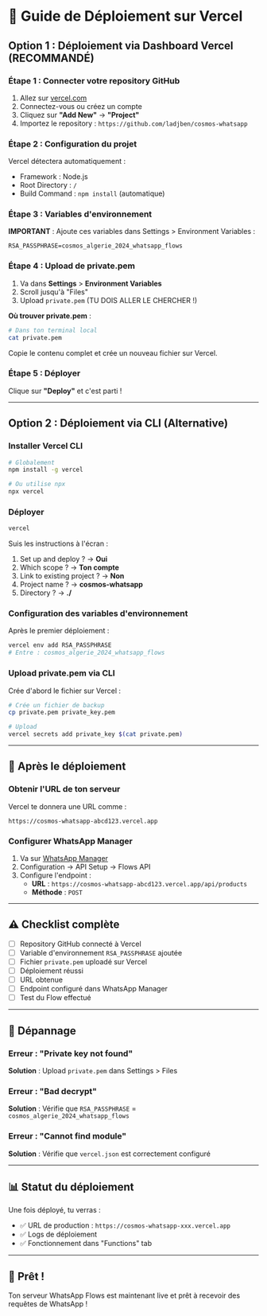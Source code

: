 # 🚀 Guide de Déploiement sur Vercel

## Option 1 : Déploiement via Dashboard Vercel (RECOMMANDÉ)

### Étape 1 : Connecter votre repository GitHub

1. Allez sur [vercel.com](https://vercel.com)
2. Connectez-vous ou créez un compte
3. Cliquez sur **"Add New"** → **"Project"**
4. Importez le repository : `https://github.com/ladjben/cosmos-whatsapp`

### Étape 2 : Configuration du projet

Vercel détectera automatiquement :
- Framework : Node.js
- Root Directory : `/` 
- Build Command : `npm install` (automatique)

### Étape 3 : Variables d'environnement

**IMPORTANT** : Ajoute ces variables dans Settings > Environment Variables :

```
RSA_PASSPHRASE=cosmos_algerie_2024_whatsapp_flows
```

### Étape 4 : Upload de private.pem

1. Va dans **Settings** > **Environment Variables**
2. Scroll jusqu'à "Files"
3. Upload `private.pem` (TU DOIS ALLER LE CHERCHER !)

**Où trouver private.pem** :
```bash
# Dans ton terminal local
cat private.pem
```

Copie le contenu complet et crée un nouveau fichier sur Vercel.

### Étape 5 : Déployer

Clique sur **"Deploy"** et c'est parti !

---

## Option 2 : Déploiement via CLI (Alternative)

### Installer Vercel CLI

```bash
# Globalement
npm install -g vercel

# Ou utilise npx
npx vercel
```

### Déployer

```bash
vercel
```

Suis les instructions à l'écran :
1. Set up and deploy ? → **Oui**
2. Which scope ? → **Ton compte**
3. Link to existing project ? → **Non**
4. Project name ? → **cosmos-whatsapp**
5. Directory ? → **./**

### Configuration des variables d'environnement

Après le premier déploiement :

```bash
vercel env add RSA_PASSPHRASE
# Entre : cosmos_algerie_2024_whatsapp_flows
```

### Upload private.pem via CLI

Crée d'abord le fichier sur Vercel :

```bash
# Crée un fichier de backup
cp private.pem private_key.pem

# Upload
vercel secrets add private_key $(cat private.pem)
```

---

## 🎯 Après le déploiement

### Obtenir l'URL de ton serveur

Vercel te donnera une URL comme :
```
https://cosmos-whatsapp-abcd123.vercel.app
```

### Configurer WhatsApp Manager

1. Va sur [WhatsApp Manager](https://business.facebook.com)
2. Configuration → API Setup → Flows API
3. Configure l'endpoint :
   - **URL** : `https://cosmos-whatsapp-abcd123.vercel.app/api/products`
   - **Méthode** : `POST`

---

## ⚠️ Checklist complète

- [ ] Repository GitHub connecté à Vercel
- [ ] Variable d'environnement `RSA_PASSPHRASE` ajoutée
- [ ] Fichier `private.pem` uploadé sur Vercel
- [ ] Déploiement réussi
- [ ] URL obtenue
- [ ] Endpoint configuré dans WhatsApp Manager
- [ ] Test du Flow effectué

---

## 🐛 Dépannage

### Erreur : "Private key not found"

**Solution** : Upload `private.pem` dans Settings > Files

### Erreur : "Bad decrypt"

**Solution** : Vérifie que `RSA_PASSPHRASE` = `cosmos_algerie_2024_whatsapp_flows`

### Erreur : "Cannot find module"

**Solution** : Vérifie que `vercel.json` est correctement configuré

---

## 📊 Statut du déploiement

Une fois déployé, tu verras :
- ✅ URL de production : `https://cosmos-whatsapp-xxx.vercel.app`
- ✅ Logs de déploiement
- ✅ Fonctionnement dans "Functions" tab

---

## 🎉 Prêt !

Ton serveur WhatsApp Flows est maintenant live et prêt à recevoir des requêtes de WhatsApp !

